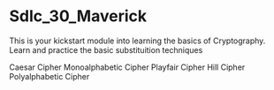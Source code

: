# Sdlc_30_Maverick

This is your kickstart module into learning the basics of Cryptography. Learn and practice the basic substituition techniques

Caesar Cipher
Monoalphabetic Cipher
Playfair Cipher
Hill Cipher
Polyalphabetic Cipher